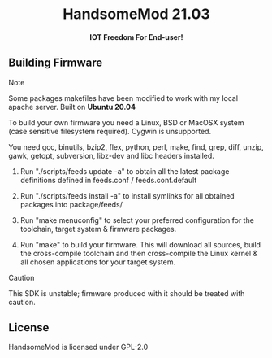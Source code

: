 <h1 align="center">HandsomeMod 21.03</h1>
<h4 align="center">IOT Freedom For End-user!</h4>

## Building Firmware

> [!NOTE]
> Some packages makefiles have been modified to work with my local apache server.
> Built on **Ubuntu 20.04**

To build your own firmware you need a Linux, BSD or MacOSX system (case
sensitive filesystem required). Cygwin is unsupported.

You need gcc, binutils, bzip2, flex, python, perl, make, find, grep, diff,
unzip, gawk, getopt, subversion, libz-dev and libc headers installed.

1. Run "./scripts/feeds update -a" to obtain all the latest package definitions
defined in feeds.conf / feeds.conf.default

2. Run "./scripts/feeds install -a" to install symlinks for all obtained
packages into package/feeds/ 

3. Run "make menuconfig" to select your preferred configuration for the
toolchain, target system & firmware packages.

4. Run "make" to build your firmware. This will download all sources, build
the cross-compile toolchain and then cross-compile the Linux kernel & all
chosen applications for your target system.

> [!CAUTION]
> This SDK is unstable; firmware produced with it should be treated with caution.

## License

HandsomeMod is licensed under GPL-2.0

